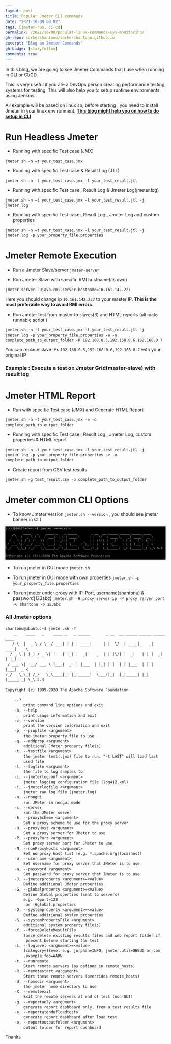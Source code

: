 ```yaml
---
layout: post
title: Popular Jmeter CLI commands
date: "2021-10-08 00:02"
tags: [jmeter-run, ci-cd]
permalink: /2021/10/08/popular-linux-commands-sys-monitoring/
gh-repo: sarkershantonu/sarkershantonu.github.io
excerpt: "Blog on Jmeter Commands"
gh-badge: [star,follow]
comments: true
---
```


In this blog, we are going to see Jmeter Commands that I use when running in CLI or CI/CD. 

This is very useful if you are a DevOps person creating performance testing systems for testing. This will also help you to setup runtime environments using Jenkins. 

All example will be based on linux so, before starting , you need to install Jmeter in your linux environment. [**This blog might help you on how to do setup in CLI**](https://sarkershantonu.github.io/2021/01/06/install-jmeter-plugins-cli/)

# Run Headless Jmeter 

- Running with specific Test case (JMX)

```
jmeter.sh -n –t your_test_case.jmx
```

- Running with specific Test case & Result Log (JTL)

```
jmeter.sh -n –t your_test_case.jmx -l your_test_result.jtl
```
  
- Running with specific Test case , Result Log & Jmeter Log(jmeter.log)

```
jmeter.sh -n –t your_test_case.jmx -l your_test_result.jtl -j jmeter.log
```

- Running with specific Test case , Result Log , Jmeter Log and custom properties

```
jmeter.sh -n –t your_test_case.jmx -l your_test_result.jtl -j jmeter.log -p your_property_file.properties
```

# Jmeter Remote Execution

- Run a Jmeter Slave/server ```jmeter-server ```

- Run Jmeter Slave with specific RMI hostname(its own) 
  
``` 
jmeter-server -Djava.rmi.server.hostname=10.161.142.227

```
  
Here you should change ip ```10.161.142.227``` to your master IP. **This is the most preferable way to avoid RMI errors**. 

- Run Jmeter test from master to slaves(3) and HTML reports (ultimate runnable script )

``` 
jmeter.sh -n -t your_test_case.jmx -l your_test_result.jtl -j jmeter.log -p your_property_file.properties -e -o complete_path_to_output_folder -R 192.168.0.5,192.168.0.6,192.168.0.7
```

You can replace slave IPs ```192.168.0.5,192.168.0.6,192.168.0.7``` with your original IP

### Example : Execute a test on Jmeter Grid(master-slave) with result log

# Jmeter HTML Report

- Run with specific Test case (JMX) and Generate HTML Report 

```
jmeter.sh -n –t your_test_case.jmx -e -o complete_path_to_output_folder 
```

- Running with specific Test case , Result Log , Jmeter Log,  custom properties & HTML report

```
jmeter.sh -n –t your_test_case.jmx -l your_test_result.jtl -j jmeter.log -p your_property_file.properties -e -o complete_path_to_output_folder 
```

- Create report from CSV test results 

```
jmeter.sh -g test_result.csv -o complete_path_to_output_folder
```


# Jmeter common CLI Options 

- To know Jmeter version ```jmeter.sh --version``` , you should see jmeter banner in CLI 

![banner](/images/jmeter/install-cli/env-jmeter-version.JPG)

- To run jmeter in GUI mode ```jmeter.sh```

- To run jmeter in GUI mode with own properties ```jmeter.sh -p your_property_file.properties```

- To run jmeter under proxy with IP, Port, username(shantonu) & password(123abc) ```jmeter.sh -H proxy_server_ip -P proxy_server_port -u shantonu -p 123abc```

### All Jmeter options 

``` 
shantonu@ubuntu:~$ jmeter.sh -?
    _    ____   _    ____ _   _ _____       _ __  __ _____ _____ _____ ____
   / \  |  _ \ / \  / ___| | | | ____|     | |  \/  | ____|_   _| ____|  _ \
  / _ \ | |_) / _ \| |   | |_| |  _|    _  | | |\/| |  _|   | | |  _| | |_) |
 / ___ \|  __/ ___ \ |___|  _  | |___  | |_| | |  | | |___  | | | |___|  _ <
/_/   \_\_| /_/   \_\____|_| |_|_____|  \___/|_|  |_|_____| |_| |_____|_| \_\ 5.4

Copyright (c) 1999-2020 The Apache Software Foundation

	--?
		print command line options and exit
	-h, --help
		print usage information and exit
	-v, --version
		print the version information and exit
	-p, --propfile <argument>
		the jmeter property file to use
	-q, --addprop <argument>
		additional JMeter property file(s)
	-t, --testfile <argument>
		the jmeter test(.jmx) file to run. "-t LAST" will load last 
		used file
	-l, --logfile <argument>
		the file to log samples to
	-i, --jmeterlogconf <argument>
		jmeter logging configuration file (log4j2.xml)
	-j, --jmeterlogfile <argument>
		jmeter run log file (jmeter.log)
	-n, --nongui
		run JMeter in nongui mode
	-s, --server
		run the JMeter server
	-E, --proxyScheme <argument>
		Set a proxy scheme to use for the proxy server
	-H, --proxyHost <argument>
		Set a proxy server for JMeter to use
	-P, --proxyPort <argument>
		Set proxy server port for JMeter to use
	-N, --nonProxyHosts <argument>
		Set nonproxy host list (e.g. *.apache.org|localhost)
	-u, --username <argument>
		Set username for proxy server that JMeter is to use
	-a, --password <argument>
		Set password for proxy server that JMeter is to use
	-J, --jmeterproperty <argument>=<value>
		Define additional JMeter properties
	-G, --globalproperty <argument>=<value>
		Define Global properties (sent to servers)
		e.g. -Gport=123
		 or -Gglobal.properties
	-D, --systemproperty <argument>=<value>
		Define additional system properties
	-S, --systemPropertyFile <argument>
		additional system property file(s)
	-f, --forceDeleteResultFile
		force delete existing results files and web report folder if
		 present before starting the test
	-L, --loglevel <argument>=<value>
		[category=]level e.g. jorphan=INFO, jmeter.util=DEBUG or com
		.example.foo=WARN
	-r, --runremote
		Start remote servers (as defined in remote_hosts)
	-R, --remotestart <argument>
		Start these remote servers (overrides remote_hosts)
	-d, --homedir <argument>
		the jmeter home directory to use
	-X, --remoteexit
		Exit the remote servers at end of test (non-GUI)
	-g, --reportonly <argument>
		generate report dashboard only, from a test results file
	-e, --reportatendofloadtests
		generate report dashboard after load test
	-o, --reportoutputfolder <argument>
		output folder for report dashboard
```

Thanks 